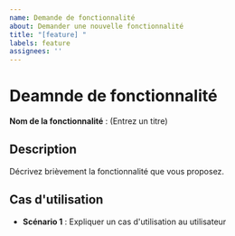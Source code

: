 ```yaml
---
name: Demande de fonctionnalité
about: Demander une nouvelle fonctionnalité
title: "[feature] "
labels: feature
assignees: ''
---
```


# Deamnde de fonctionnalité

**Nom de la fonctionnalité** :
(Entrez un titre)

## Description
Décrivez brièvement la fonctionnalité que vous proposez.

## Cas d'utilisation
- **Scénario 1** : Expliquer un cas d'utilisation au utilisateur

